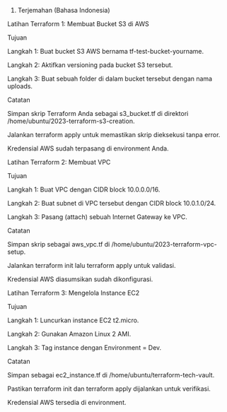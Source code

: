 1) Terjemahan (Bahasa Indonesia)

Latihan Terraform 1: Membuat Bucket S3 di AWS

Tujuan

Langkah 1: Buat bucket S3 AWS bernama tf-test-bucket-yourname.

Langkah 2: Aktifkan versioning pada bucket S3 tersebut.

Langkah 3: Buat sebuah folder di dalam bucket tersebut dengan nama uploads.

Catatan

Simpan skrip Terraform Anda sebagai s3_bucket.tf di direktori /home/ubuntu/2023-terraform-s3-creation.

Jalankan terraform apply untuk memastikan skrip dieksekusi tanpa error.

Kredensial AWS sudah terpasang di environment Anda.

Latihan Terraform 2: Membuat VPC

Tujuan

Langkah 1: Buat VPC dengan CIDR block 10.0.0.0/16.

Langkah 2: Buat subnet di VPC tersebut dengan CIDR block 10.0.1.0/24.

Langkah 3: Pasang (attach) sebuah Internet Gateway ke VPC.

Catatan

Simpan skrip sebagai aws_vpc.tf di /home/ubuntu/2023-terraform-vpc-setup.

Jalankan terraform init lalu terraform apply untuk validasi.

Kredensial AWS diasumsikan sudah dikonfigurasi.

Latihan Terraform 3: Mengelola Instance EC2

Tujuan

Langkah 1: Luncurkan instance EC2 t2.micro.

Langkah 2: Gunakan Amazon Linux 2 AMI.

Langkah 3: Tag instance dengan Environment = Dev.

Catatan

Simpan sebagai ec2_instance.tf di /home/ubuntu/terraform-tech-vault.

Pastikan terraform init dan terraform apply dijalankan untuk verifikasi.

Kredensial AWS tersedia di environment.
